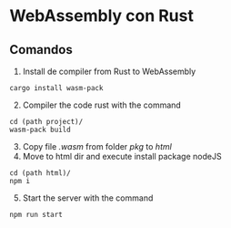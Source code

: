 # WebAssembly con Rust
## Comandos
1. Install de compiler from Rust to WebAssembly
```
cargo install wasm-pack
 ``` 
2. Compiler the code rust with the command
```
cd (path project)/
wasm-pack build
 ``` 
3. Copy file _.wasm_ from folder _pkg_ to _html_ 
4. Move to html dir and execute install package nodeJS
```
cd (path html)/
npm i
 ```
5. Start the server with the command
```
npm run start
 ```
